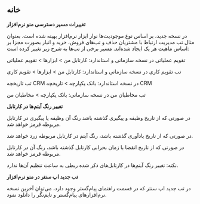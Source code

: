 ## خانه 

**تغییرات مسیر دسترسی منو نرم‌افزار**

در نسخه جدید، بر اساس نوع موجودیت‌ها نوار ابزار نرم‌افزار بهینه شده است. بعنوان مثال تب مدیریت ارتباط با مشتریان حذف و تب‌های فروش، خرید و انبار بصورت مجزا بر اساس ماهیت هر یک ایجاد شده‌اند. مسیر برخی از تب‌ها به شرح زیر تغییر کرده است:

تقویم عملیاتی در نسخه سازمانی و استاندارد: کارتابل من > ابزارها > تقویم عملیاتی

تب تقویم کاری در نسخه سازمانی و استاندارد: کارتابل من > ابزارها > تقویم کاری

تب تاریخچه CRM در نسخه استاندارد: بانک یکپارچه > تاریخچه CRM 

تب مخاطبان من در نسخه سازمانی: بانک یکپارچه > مخاطبان من

**تغییر رنگ آیتم‌ها در کارتابل**

در صورتی که از تاریخ وظیفه و پیگیری گذشته باشد رنگ آن وظیفه یا پیگیری در کارتابل مربوطه قرمز خواهد شد.

در صورتی که از تاریخ یادآوری گذشته باشد، رنگ آیتم در کارتابل مربوطه زرد خواهد شد.

در صورتی که از تاریخ انقضا یا زمان بحرانی کارتابل گذشته باشد، رنگ آن در کارتابل مربوطه قرمز خواهد شد.

نکته: تغییر رنگ آیتم‌ها در کارتابل‌های ذکر شده ربطی به ساعت تنظیم آن‌ها ندارد.


 **تب جدید اپ سنتر در منو نرم‌افزار**

در تب جدید اپ سنتر که در قسمت راهنمای پیام‌گستر وجود دارد، می‌توان آخرین نسخه نرم‌افزارهای پیام‌گستر و تایم‌نگر را دانلود نمود. 


